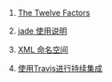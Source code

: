 

1. [The Twelve Factors](https://12factor.net/zh_cn/)

2. [jade 使用说明](https://segmentfault.com/a/1190000000357534)

3. [XML 命名空间](http://www.cnblogs.com/zhao1949/p/5652167.html)

4. [使用Travis进行持续集成](https://www.liaoxuefeng.com/article/0014631488240837e3633d3d180476cb684ba7c10fda6f6000)
